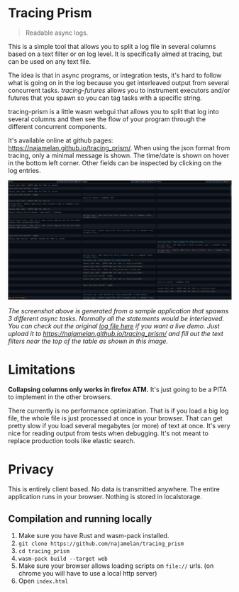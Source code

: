 # Tracing Prism

> Readable async logs.

This is a simple tool that allows you to split a log file in several columns based on a text filter or on log level. It is specifically aimed at tracing, but can be used on any text file.

The idea is that in async programs, or integration tests, it's hard to follow what is going on in the log because you get interleaved output from several concurrent tasks. _tracing-futures_ allows you to instrument executors and/or futures that you spawn so you can tag tasks with a specific string.

tracing-prism is a little wasm webgui that allows you to split that log into several columns and then see the flow of your program through the different concurrent components.

It's available online at github pages: https://najamelan.github.io/tracing_prism/.
When using the json format from tracing, only a minimal message is shown. The time/date is shown on hover in the bottom left corner. Other fields can be inspected by clicking on the log entries.

![Screenshot](/doc/screenshot.png)

_The screenshot above is generated from a sample application that spawns 3 different async tasks. Normally all the statements would be interleaved. You can check out the original [log file here](/doc/log.json) if you want a live demo. Just upload it to https://najamelan.github.io/tracing_prism/ and fill out the text filters near the top of the table as shown in this image._

# Limitations

__Collapsing columns only works in firefox ATM.__ It's just going to be a PITA to implement in the other browsers.

There currently is no performance optimization. That is if you load a big log file, the whole file is just processed at once in your browser. That can get pretty slow if you load several megabytes (or more) of text at once. It's very nice for reading output from tests when debugging. It's not meant to replace production tools like elastic search.

# Privacy

This is entirely client based. No data is transmitted anywhere. The entire application runs in your browser. Nothing is stored in localstorage.


## Compilation and running locally

1. Make sure you have Rust and wasm-pack installed.
2. `git clone https://github.com/najamelan/tracing_prism`
3. `cd tracing_prism`
4. `wasm-pack build --target web`
5. Make sure your browser allows loading scripts on `file://` urls. (on chrome you will have to use a local http server)
6. Open `index.html`

